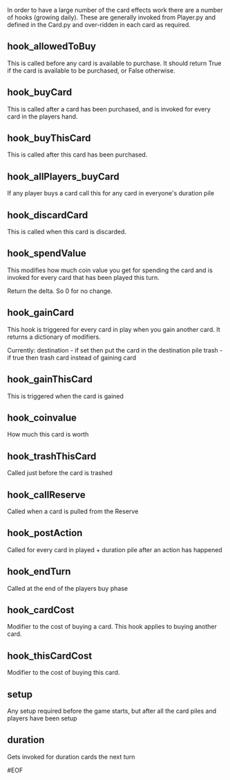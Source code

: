 In order to have a large number of the card effects work there are a number of hooks (growing daily).
These are generally invoked from Player.py and defined in the Card.py and over-ridden in each card as required.

hook_allowedToBuy
----------------
This is called before any card is available to purchase.
It should return True if the card is available to be purchased, or False otherwise.

hook_buyCard
------------
This is called after a card has been purchased, and is invoked for
every card in the players hand.

hook_buyThisCard
------------
This is called after this card has been purchased.

hook_allPlayers_buyCard
---------------
If any player buys a card call this for any card in everyone's duration pile


hook_discardCard
----------------
This is called when this card is discarded.

hook_spendValue
---------------
This modifies how much coin value you get for spending the card and
is invoked for every card that has been played this turn.

Return the delta. So 0 for no change.

hook_gainCard
-------------
This hook is triggered for every card in play when you gain
another card.
It returns a dictionary of modifiers.

Currently:
    destination - if set then put the card in the destination pile
    trash - if true then trash card instead of gaining card

hook_gainThisCard
-------------
This is triggered when the card is gained

hook_coinvalue
--------------
How much this card is worth

hook_trashThisCard
--------------
Called just before the card is trashed

hook_callReserve
--------------
Called when a card is pulled from the Reserve

hook_postAction
---------------
Called for every card in played + duration pile after an action has happened

hook_endTurn
------------
Called at the end of the players buy phase

hook_cardCost
------------
Modifier to the cost of buying a card. This hook applies to buying another card.

hook_thisCardCost
-----------------
Modifier to the cost of buying this card.

setup
-----
Any setup required before the game starts, but after all the card piles and players have been setup

duration
--------
Gets invoked for duration cards the next turn

#EOF
